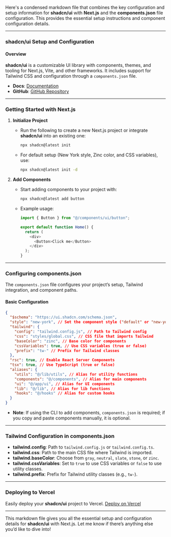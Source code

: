 Here's a condensed markdown file that combines the key configuration and setup information for **shadcn/ui** with **Next.js** and the **components.json** file configuration. This provides the essential setup instructions and component configuration details.

---

### **shadcn/ui Setup and Configuration**

#### **Overview**

**shadcn/ui** is a customizable UI library with components, themes, and tooling for Next.js, Vite, and other frameworks. It includes support for Tailwind CSS and configuration through a `components.json` file.

- **Docs**: [Documentation](#)
- **GitHub**: [GitHub Repository](https://github.com/shadcn/ui)

---

### **Getting Started with Next.js**

1. **Initialize Project**

   - Run the following to create a new Next.js project or integrate **shadcn/ui** into an existing one:
     ```bash
     npx shadcn@latest init
     ```
   - For default setup (New York style, Zinc color, and CSS variables), use:
     ```bash
     npx shadcn@latest init -d
     ```

2. **Add Components**

   - Start adding components to your project with:
     ```bash
     npx shadcn@latest add button
     ```
   - Example usage:

     ```javascript
     import { Button } from "@/components/ui/button";

     export default function Home() {
       return (
         <div>
           <Button>Click me</Button>
         </div>
       );
     }
     ```

---

### **Configuring components.json**

The `components.json` file configures your project’s setup, Tailwind integration, and component paths.

#### **Basic Configuration**

```json
{
  "$schema": "https://ui.shadcn.com/schema.json",
  "style": "new-york", // Set the component style ("default" or "new-york")
  "tailwind": {
    "config": "tailwind.config.js", // Path to Tailwind config
    "css": "styles/global.css", // CSS file that imports Tailwind
    "baseColor": "zinc", // Base color for components
    "cssVariables": true, // Use CSS variables (true or false)
    "prefix": "tw-" // Prefix for Tailwind classes
  },
  "rsc": true, // Enable React Server Components
  "tsx": true, // Use TypeScript (true or false)
  "aliases": {
    "utils": "@/lib/utils", // Alias for utility functions
    "components": "@/components", // Alias for main components
    "ui": "@/app/ui", // Alias for UI components
    "lib": "@/lib", // Alias for lib functions
    "hooks": "@/hooks" // Alias for custom hooks
  }
}
```

- **Note**: If using the CLI to add components, `components.json` is required; if you copy and paste components manually, it is optional.

---

### **Tailwind Configuration in components.json**

- **tailwind.config**: Path to `tailwind.config.js` or `tailwind.config.ts`.
- **tailwind.css**: Path to the main CSS file where Tailwind is imported.
- **tailwind.baseColor**: Choose from `gray`, `neutral`, `slate`, `stone`, or `zinc`.
- **tailwind.cssVariables**: Set to `true` to use CSS variables or `false` to use utility classes.
- **tailwind.prefix**: Prefix for Tailwind utility classes (e.g., `tw-`).

---

### **Deploying to Vercel**

Easily deploy your **shadcn/ui** project to Vercel. [Deploy on Vercel](https://vercel.com/new)

---

This markdown file gives you all the essential setup and configuration details for **shadcn/ui** with Next.js. Let me know if there’s anything else you’d like to dive into!
